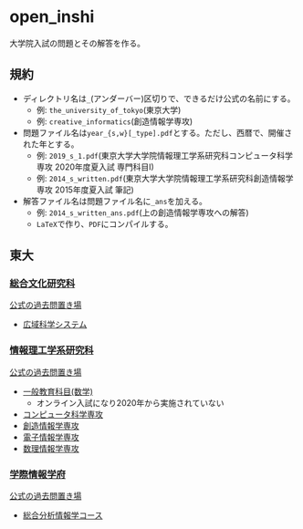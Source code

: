 # open_inshi

大学院入試の問題とその解答を作る。

## 規約

- ディレクトリ名は`_`(アンダーバー)区切りで、できるだけ公式の名前にする。
  - 例: `the_university_of_tokyo`(東京大学)
  - 例: `creative_informatics`(創造情報学専攻)
- 問題ファイル名は`year_{s,w}[_type].pdf`とする。ただし、西暦で、開催された年とする。
  - 例: `2019_s_1.pdf`(東京大学大学院情報理工学系研究科コンピュータ科学専攻 2020年度夏入試 専門科目I)
  - 例: `2014_s_written.pdf`(東京大学大学院情報理工学系研究科創造情報学専攻 2015年度夏入試 筆記)
- 解答ファイル名は問題ファイル名に`_ans`を加える。
  - 例: `2014_s_written_ans.pdf`(上の創造情報学専攻への解答)
  - `LaTeX`で作り、`PDF`にコンパイルする。

## 東大

### [総合文化研究科](./the_university_of_tokyo/graduate_school_of_arts_and_sciences)

[公式の過去問置き場](https://system.c.u-tokyo.ac.jp/p-graduate/guide.html)

- [広域科学システム](./the_university_of_tokyo/graduate_school_of_arts_and_sciences/department_of_general_systems_studies)

### [情報理工学系研究科](./the_university_of_tokyo/graduate_school_of_information_science_and_technology)

[公式の過去問置き場](https://www.i.u-tokyo.ac.jp/edu/entra/examarchive.shtml)

- [一般教育科目(数学)](./the_university_of_tokyo/graduate_school_of_information_science_and_technology/math)
  - オンライン入試になり2020年から実施されていない
- [コンピュータ科学専攻](./the_university_of_tokyo/graduate_school_of_information_science_and_technology/computer_science)
- [創造情報学専攻](./the_university_of_tokyo/graduate_school_of_information_science_and_technology/creative_informatics)
- [電子情報学専攻](./the_university_of_tokyo/graduate_school_of_information_science_and_technology/information_and_communication_engineering)
- [数理情報学専攻](./the_university_of_tokyo/graduate_school_of_information_science_and_technology/mathematical_informatics)

### [学際情報学府](./the_university_of_tokyo/graduate_school_of_interdisciplinary_information_studies)

[公式の過去問置き場](http://www.iii.u-tokyo.ac.jp/admissions/master-pastexams)

- [総合分析情報学コース](./the_university_of_tokyo/graduate_school_of_interdisciplinary_information_studies/applied_computer_science_course)
